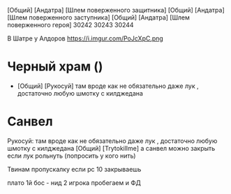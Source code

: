 [Общий] [Андатра]  [Шлем поверженного защитника]
[Общий] [Андатра]  [Шлем поверженного заступника]
[Общий] [Андатра]  [Шлем поверженного героя]
30242
30243
30244

В Шатре у Алдоров
https://i.imgur.com/PoJcXpC.png

# Черный храм ()
- [Общий] [Рукосуй] там вроде как не обязательно даже лук , достаточно любую шмотку с килджедана

# Санвел
Рукосуй: там вроде как не обязательно даже лук , достаточно любую шмотку с килджедана
[Общий] [Trytokillme] а санвел можно закрыть если лук рольнуть (попросить у кого нить)

Твинам пропускалку если рс 10 закрываешь

плато
1й бос - нид 2 игрока
пробегаем и ФД
